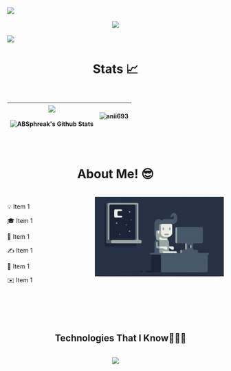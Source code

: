 <!--horizontal divider(gradiant)-->
<img src="https://user-images.githubusercontent.com/73097560/115834477-dbab4500-a447-11eb-908a-139a6edaec5c.gif">

<!--Banner-->
<p align="center">
  <a href="https://github.com/DenverCoder1/readme-typing-svg"><img src="https://readme-typing-svg.herokuapp.com?font=Time+New+Roman&color=cyan&size=25&center=true&vCenter=true&width=600&height=100&lines=Hi,+I'm+Sebastián+Quero..&hearts;++;Full+Stack+Developer;Programmer+Analyst+Student;Love+to+learn+new+stuffs..<3"></a>
</p>

<!--horizontal divider(gradiant)-->
<img src="https://user-images.githubusercontent.com/73097560/115834477-dbab4500-a447-11eb-908a-139a6edaec5c.gif">
<h1 align="center">Stats 📈</h1><br>
<!-- languages -->

|<img  align="center"  src="https://github-readme-stats.anuraghazra1.vercel.app/api/top-langs/?username=s-quero&theme=dark&hide_border=false&no-bg=true&no-frame=true&langs_count=10"/><br><br><img align="center" src="https://github-readme-stats.vercel.app/api?username=s-quero&include_all_commits=true&count_private=true&show_icons=true&line_height=20&title_color=7A7ADB&icon_color=2234AE&text_color=D3D3D3&bg_color=0,000000,130F40" alt="ABSphreak's Github Stats">|<img align="left" src="https://github-readme-streak-stats.herokuapp.com/?user=s-quero&theme=dark" alt="anii693" />
| --- | --- |

<br><br>


<h1 align="center">About Me! 😎</h1><br>
<img alt="Night Coding" src="https://raw.githubusercontent.com/AVS1508/AVS1508/master/assets/Night-Coding.gif" align="right"/>
<div>
  <p>💡 Item 1</p>
  <p>🎓 Item 1</p>
  <p>🌱 Item 1</p>
  <p>✍️ Item 1</p>
  <p>💬 Item 1</p>
  <p>✉️ Item 1</p>
</div>

<br><br><br>

<!--h1 without bottom border-->
<div id="user-content-toc">
  <ul align="center">
    <summary><h2 style="display: inline-block">Technologies That I Know👨🏻‍💻</h2></summary>
  </ul>
</div>

<!--tech stack icons-->
<p align="center">
  <a href="https://skillicons.dev">
    <img src="https://skillicons.dev/icons?i=bash,git,github,md,html,css,js,java,php,py,spring,laravel,symfony,express,npm,nodejs,react,mysql,postgresql,mongodb,wordpress,bootstrap,postman,nginx,cloudflare,vscode,visualstudio,sublime,atom,idea,phpstorm,pycharm,notion,obsidian,ubuntu,mint,linux,windows&perline=10"
      />
  </a>
</p>
